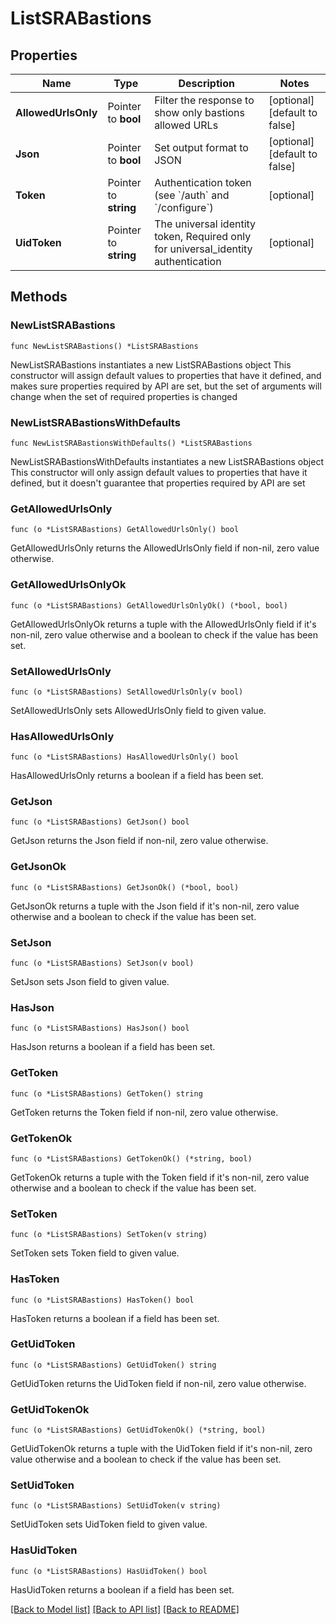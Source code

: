 # ListSRABastions

## Properties

Name | Type | Description | Notes
------------ | ------------- | ------------- | -------------
**AllowedUrlsOnly** | Pointer to **bool** | Filter the response to show only bastions allowed URLs | [optional] [default to false]
**Json** | Pointer to **bool** | Set output format to JSON | [optional] [default to false]
**Token** | Pointer to **string** | Authentication token (see &#x60;/auth&#x60; and &#x60;/configure&#x60;) | [optional] 
**UidToken** | Pointer to **string** | The universal identity token, Required only for universal_identity authentication | [optional] 

## Methods

### NewListSRABastions

`func NewListSRABastions() *ListSRABastions`

NewListSRABastions instantiates a new ListSRABastions object
This constructor will assign default values to properties that have it defined,
and makes sure properties required by API are set, but the set of arguments
will change when the set of required properties is changed

### NewListSRABastionsWithDefaults

`func NewListSRABastionsWithDefaults() *ListSRABastions`

NewListSRABastionsWithDefaults instantiates a new ListSRABastions object
This constructor will only assign default values to properties that have it defined,
but it doesn't guarantee that properties required by API are set

### GetAllowedUrlsOnly

`func (o *ListSRABastions) GetAllowedUrlsOnly() bool`

GetAllowedUrlsOnly returns the AllowedUrlsOnly field if non-nil, zero value otherwise.

### GetAllowedUrlsOnlyOk

`func (o *ListSRABastions) GetAllowedUrlsOnlyOk() (*bool, bool)`

GetAllowedUrlsOnlyOk returns a tuple with the AllowedUrlsOnly field if it's non-nil, zero value otherwise
and a boolean to check if the value has been set.

### SetAllowedUrlsOnly

`func (o *ListSRABastions) SetAllowedUrlsOnly(v bool)`

SetAllowedUrlsOnly sets AllowedUrlsOnly field to given value.

### HasAllowedUrlsOnly

`func (o *ListSRABastions) HasAllowedUrlsOnly() bool`

HasAllowedUrlsOnly returns a boolean if a field has been set.

### GetJson

`func (o *ListSRABastions) GetJson() bool`

GetJson returns the Json field if non-nil, zero value otherwise.

### GetJsonOk

`func (o *ListSRABastions) GetJsonOk() (*bool, bool)`

GetJsonOk returns a tuple with the Json field if it's non-nil, zero value otherwise
and a boolean to check if the value has been set.

### SetJson

`func (o *ListSRABastions) SetJson(v bool)`

SetJson sets Json field to given value.

### HasJson

`func (o *ListSRABastions) HasJson() bool`

HasJson returns a boolean if a field has been set.

### GetToken

`func (o *ListSRABastions) GetToken() string`

GetToken returns the Token field if non-nil, zero value otherwise.

### GetTokenOk

`func (o *ListSRABastions) GetTokenOk() (*string, bool)`

GetTokenOk returns a tuple with the Token field if it's non-nil, zero value otherwise
and a boolean to check if the value has been set.

### SetToken

`func (o *ListSRABastions) SetToken(v string)`

SetToken sets Token field to given value.

### HasToken

`func (o *ListSRABastions) HasToken() bool`

HasToken returns a boolean if a field has been set.

### GetUidToken

`func (o *ListSRABastions) GetUidToken() string`

GetUidToken returns the UidToken field if non-nil, zero value otherwise.

### GetUidTokenOk

`func (o *ListSRABastions) GetUidTokenOk() (*string, bool)`

GetUidTokenOk returns a tuple with the UidToken field if it's non-nil, zero value otherwise
and a boolean to check if the value has been set.

### SetUidToken

`func (o *ListSRABastions) SetUidToken(v string)`

SetUidToken sets UidToken field to given value.

### HasUidToken

`func (o *ListSRABastions) HasUidToken() bool`

HasUidToken returns a boolean if a field has been set.


[[Back to Model list]](../README.md#documentation-for-models) [[Back to API list]](../README.md#documentation-for-api-endpoints) [[Back to README]](../README.md)


